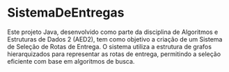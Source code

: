 # SistemaDeEntregas
Este projeto Java, desenvolvido como parte da disciplina de Algoritmos e Estruturas de Dados 2 (AED2), tem como objetivo a criação de um Sistema de Seleção de Rotas de Entrega. O sistema utiliza a estrutura de grafos hierarquizados para representar as rotas de entrega, permitindo a seleção eficiente com base em algoritmos de busca.
